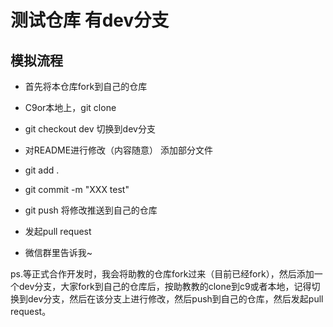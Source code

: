 # 测试仓库 有dev分支

## 模拟流程

* 首先将本仓库fork到自己的仓库

* C9or本地上，git clone

* git checkout dev 切换到dev分支

* 对README进行修改（内容随意） 添加部分文件

* git add .

* git commit -m "XXX test" 

* git push 将修改推送到自己的仓库

* 发起pull request

* 微信群里告诉我~

ps.等正式合作开发时，我会将助教的仓库fork过来（目前已经fork），然后添加一个dev分支，大家fork到自己的仓库后，按助教教的clone到c9或者本地，记得切换到dev分支，然后在该分支上进行修改，然后push到自己的仓库，然后发起pull request。

